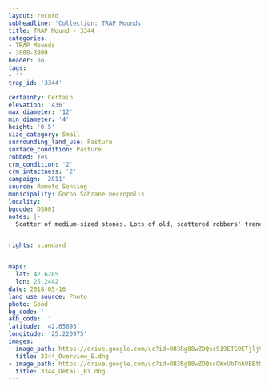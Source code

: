 ```yaml
---
layout: record
subheadline: 'Collection: TRAP Mounds'
title: TRAP Mound - 3344
categories:
- TRAP Mounds
- 3000-3999
header: no
tags:
- ''
trap_id: '3344'

certainty: Certain
elevation: '436'
max_diameter: '12'
min_diameter: '4'
height: '0.5'
size_category: Small
surrounding_land_use: Pasture
surface_condition: Pasture
robbed: Yes
crm_condition: '2'
crm_intactness: '2'
campaign: '2011'
source: Remote Sensing
municipality: Gorno Sahrane necropolis
locality: ''
bgcode: DS001
notes: |-
  Scatter of medium-sized stones. Lots of old, scattered robbers' trench's.


rights: standard


maps:
  lat: 42.6285
  lon: 25.2442
date: 2018-05-16
land_use_source: Photo
photo: Good
bg_code: ''
akb_code: ''
latitude: '42.65693'
longitude: '25.220975'
images:
- image_path: https://drive.google.com/uc?id=0B3Rg88wZDQscS19ETG9ETjljVEU
  title: 3344_Overview_E.dng
- image_path: https://drive.google.com/uc?id=0B3Rg88wZDQscQWxUbThhUEEtU2M
  title: 3344_Detail_RT.dng
---
```

